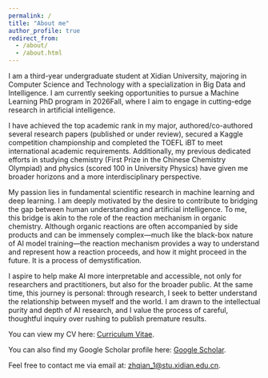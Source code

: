 ```yaml
---
permalink: /
title: "About me"
author_profile: true
redirect_from: 
  - /about/
  - /about.html
---
```


I am a third-year undergraduate student at Xidian University, majoring in Computer Science and Technology with a specialization in Big Data and Intelligence. I am currently seeking opportunities to pursue a Machine Learning PhD program in 2026Fall, where I aim to engage in cutting-edge research in artificial intelligence. 

I have achieved the top academic rank in my major, authored/co-authored several research papers (published or under review), secured a Kaggle competition championship and completed the TOEFL iBT to meet international academic requirements. Additionally, my previous dedicated efforts in studying chemistry (First Prize in the Chinese Chemistry Olympiad) and physics (scored 100 in University Physics) have given me broader horizons and a more interdisciplinary perspective.

My passion lies in fundamental scientific research in machine learning and deep learning. I am deeply motivated by the desire to contribute to bridging the gap between human understanding and artificial intelligence. To me, this bridge is akin to the role of the reaction mechanism in organic chemistry. Although organic reactions are often accompanied by side products and can be immensely complex—much like the black-box nature of AI model training—the reaction mechanism provides a way to understand and represent how a reaction proceeds, and how it might proceed in the future. It is a process of demystification.

I aspire to help make AI more interpretable and accessible, not only for researchers and practitioners, but also for the broader public. At the same time, this journey is personal: through research, I seek to better understand the relationship between myself and the world. I am drawn to the intellectual purity and depth of AI research, and I value the process of careful, thoughtful inquiry over rushing to publish premature results.

You can view my CV here: [Curriculum Vitae](../assets/ZhihaoQian_CV.pdf).  <br>
<!--You can read more of my personal statement here: [Personal Statement](../assets/Personal_Statement.pdf).<br> -->
You can also find my Google Scholar profile here: [Google Scholar](https://scholar.google.com/citations?user=o83AL3sAAAAJ&amp;hl=en).  <br>

Feel free to contact me via email at: zhqian_1@stu.xidian.edu.cn.
